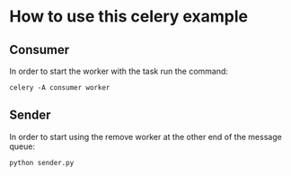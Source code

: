 # How to use this celery example

## Consumer

In order to start the worker with the task run the command:

`celery -A consumer worker`

## Sender

In order to start using the remove worker at the other end of the message queue:

`python sender.py`
